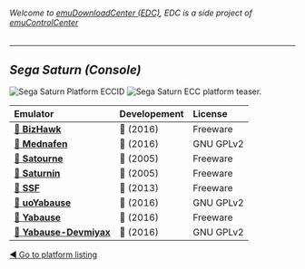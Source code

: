 ###### Welcome to [emuDownloadCenter (EDC)](https://github.com/PhoenixInteractiveNL/emuDownloadCenter/wiki/), EDC is a side project of [emuControlCenter](https://github.com/PhoenixInteractiveNL/emuControlCenter/wiki/)
***
## _Sega Saturn (Console)_
![](https://raw.githubusercontent.com/wiki/PhoenixInteractiveNL/emuDownloadCenter/images_platform/ecc_sat_cell.png "Sega Saturn Platform ECCID")
![](https://raw.githubusercontent.com/wiki/PhoenixInteractiveNL/emuDownloadCenter/images_platform/ecc_sat_teaser.png "Sega Saturn ECC platform teaser.")

| Emulator | Developement | License |
|:---------|:-------------|:--------|
| [:file_folder: **BizHawk**](https://github.com/PhoenixInteractiveNL/emuDownloadCenter/wiki/Emulator-bizhawk#menu) | :large_blue_circle: (2016) | Freeware |
| [:file_folder: **Mednafen**](https://github.com/PhoenixInteractiveNL/emuDownloadCenter/wiki/Emulator-mednafen#menu) | :large_blue_circle: (2016) | GNU GPLv2 |
| [:file_folder: **Satourne**](https://github.com/PhoenixInteractiveNL/emuDownloadCenter/wiki/Emulator-satourne#menu) | :red_circle: (2005) | Freeware |
| [:file_folder: **Saturnin**](https://github.com/PhoenixInteractiveNL/emuDownloadCenter/wiki/Emulator-saturnin#menu) | :red_circle: (2005) | Freeware |
| [:file_folder: **SSF**](https://github.com/PhoenixInteractiveNL/emuDownloadCenter/wiki/Emulator-ssf#menu) | :red_circle: (2013) | Freeware |
| [:file_folder: **uoYabause**](https://github.com/PhoenixInteractiveNL/emuDownloadCenter/wiki/Emulator-uoyabause#menu) | :large_blue_circle: (2016) | GNU GPLv2 |
| [:file_folder: **Yabause**](https://github.com/PhoenixInteractiveNL/emuDownloadCenter/wiki/Emulator-yabause#menu) | :large_blue_circle: (2016) | Freeware |
| [:file_folder: **Yabause-Devmiyax**](https://github.com/PhoenixInteractiveNL/emuDownloadCenter/wiki/Emulator-yabaused#menu) | :large_blue_circle: (2016) | GNU GPLv2 |

[:arrow_backward: Go to platform listing](https://github.com/PhoenixInteractiveNL/emuDownloadCenter/wiki/EDC-Platform-List)
